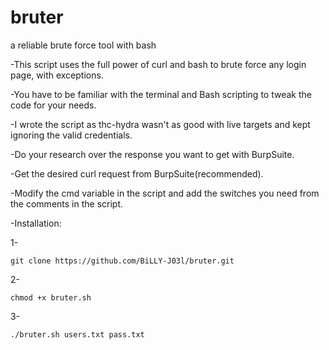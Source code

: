 # bruter
a reliable brute force tool with bash

-This script uses the full power of curl and bash to brute force any login page, with exceptions.

-You have to be familiar with the terminal and Bash scripting to tweak the code for your needs.

-I wrote the script as thc-hydra wasn't as good with live targets and kept ignoring the valid credentials.

-Do your research over the response you want to get with BurpSuite.

-Get the desired curl request from BurpSuite(recommended).

-Modify the cmd variable in the script and add the switches you need from the comments in the script.

-Installation:

1-

    git clone https://github.com/BiLLY-J03l/bruter.git

2-

    chmod +x bruter.sh
    
3-

    ./bruter.sh users.txt pass.txt
